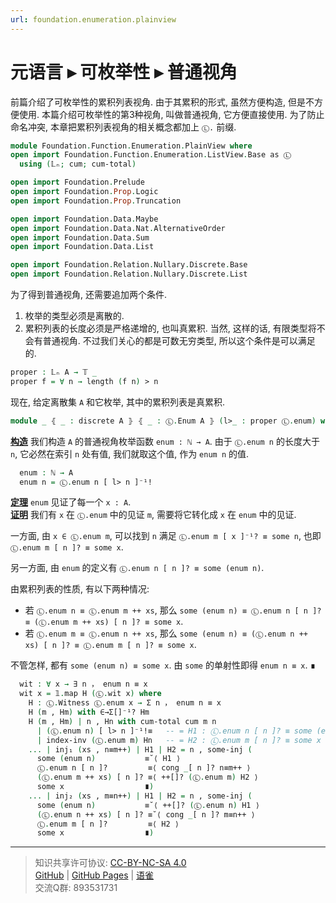 ```yaml
---
url: foundation.enumeration.plainview
---
```


# 元语言 ▸ 可枚举性 ▸ 普通视角

前篇介绍了可枚举性的累积列表视角. 由于其累积的形式, 虽然方便构造, 但是不方便使用. 本篇介绍可枚举性的第3种视角, 叫做普通视角, 它方便直接使用. 为了防止命名冲突, 本章把累积列表视角的相关概念都加上 `Ⓛ.` 前缀.

```agda
module Foundation.Function.Enumeration.PlainView where
open import Foundation.Function.Enumeration.ListView.Base as Ⓛ
  using (𝕃ₙ; cum; cum-total)

open import Foundation.Prelude
open import Foundation.Prop.Logic
open import Foundation.Prop.Truncation

open import Foundation.Data.Maybe
open import Foundation.Data.Nat.AlternativeOrder
open import Foundation.Data.Sum
open import Foundation.Data.List

open import Foundation.Relation.Nullary.Discrete.Base
open import Foundation.Relation.Nullary.Discrete.List
```

为了得到普通视角, 还需要追加两个条件.

1. 枚举的类型必须是离散的.
2. 累积列表的长度必须是严格递增的, 也叫真累积. 当然, 这样的话, 有限类型将不会有普通视角. 不过我们关心的都是可数无穷类型, 所以这个条件是可以满足的.

```agda
proper : 𝕃ₙ A → 𝕋 _
proper f = ∀ n → length (f n) > n
```

现在, 给定离散集 `A` 和它枚举, 其中的累积列表是真累积.

```agda
module _ ⦃ _ : discrete A ⦄ ⦃ _ : Ⓛ.Enum A ⦄ (l>_ : proper Ⓛ.enum) where
```

**<u>构造</u>** 我们构造 `A` 的普通视角枚举函数 `enum : ℕ → A`. 由于 `Ⓛ.enum n` 的长度大于 `n`, 它必然在索引 `n` 处有值, 我们就取这个值, 作为 `enum n` 的值.

```agda
  enum : ℕ → A
  enum n = Ⓛ.enum n [ l> n ]⁻¹!
```

**<u>定理</u>** `enum` 见证了每一个 `x : A`.  
**<u>证明</u>** 我们有 `x` 在 `Ⓛ.enum` 中的见证 `m`, 需要将它转化成 `x` 在 `enum` 中的见证.

一方面, 由 `x ∈ Ⓛ.enum m`, 可以找到 `n` 满足 `Ⓛ.enum m [ x ]⁻¹? ≡ some n`, 也即 `Ⓛ.enum m [ n ]? ≡ some x`.

另一方面, 由 `enum` 的定义有 `Ⓛ.enum n [ n ]? ≡ some (enum n)`.

由累积列表的性质, 有以下两种情况:

- 若 `Ⓛ.enum n ≡ Ⓛ.enum m ++ xs`, 那么
  `some (enum n) ≡ Ⓛ.enum n [ n ]? ≡ (Ⓛ.enum m ++ xs) [ n ]? ≡ some x`.
- 若 `Ⓛ.enum m ≡ Ⓛ.enum n ++ xs`, 那么
  `some (enum n) ≡ (Ⓛ.enum n ++ xs) [ n ]? ≡ Ⓛ.enum m [ n ]? ≡ some x`.

不管怎样, 都有 `some (enum n) ≡ some x`. 由 `some` 的单射性即得 `enum n ≡ x`. ∎

```agda
  wit : ∀ x → ∃ n ， enum n ≡ x
  wit x = 𝟙.map H (Ⓛ.wit x) where
    H : Ⓛ.Witness Ⓛ.enum x → Σ n ， enum n ≡ x
    H (m , Hm) with ∈→Σ[]⁻¹? Hm
    H (m , Hm) | n , Hn with cum-total cum m n
      | (Ⓛ.enum n) [ l> n ]⁻¹!≡   -- = H1 : Ⓛ.enum n [ n ]? ≡ some (enum n)
      | index-inv (Ⓛ.enum m) Hn   -- = H2 : Ⓛ.enum m [ n ]? ≡ some x
    ... | inj₁ (xs , n≡m++) | H1 | H2 = n , some-inj (
      some (enum n)           ≡˘⟨ H1 ⟩
      Ⓛ.enum n [ n ]?         ≡⟨ cong _[ n ]? n≡m++ ⟩
      (Ⓛ.enum m ++ xs) [ n ]? ≡⟨ ++[]? (Ⓛ.enum m) H2 ⟩
      some x                  ∎)
    ... | inj₂ (xs , m≡n++) | H1 | H2 = n , some-inj (
      some (enum n)           ≡˘⟨ ++[]? (Ⓛ.enum n) H1 ⟩
      (Ⓛ.enum n ++ xs) [ n ]? ≡˘⟨ cong _[ n ]? m≡n++ ⟩
      Ⓛ.enum m [ n ]?         ≡⟨ H2 ⟩
      some x                  ∎)
```

---
> 知识共享许可协议: [CC-BY-NC-SA 4.0](https://creativecommons.org/licenses/by-nc-sa/4.0/deed.zh)  
> [GitHub](https://github.com/choukh/MetaLogic/blob/main/src/Foundation/Function/Enumeration/PlainView.lagda.md) | [GitHub Pages](https://choukh.github.io/MetaLogic/Foundation.Function.Enumeration.PlainView.html) | [语雀](https://www.yuque.com/ocau/metalogic/foundation.enumeration.plainview)  
> 交流Q群: 893531731
